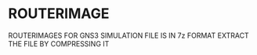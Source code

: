 # ROUTERIMAGE
ROUTERIMAGES FOR GNS3 SIMULATION
FILE IS IN 7z FORMAT 
EXTRACT THE FILE BY COMPRESSING IT
